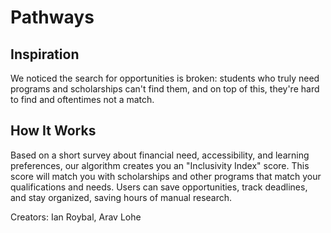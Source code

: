 # Pathways

## Inspiration

We noticed the search for opportunities is broken: students who truly need programs and scholarships can't find them, and on top of this, they're hard to find and oftentimes not a match.

## How It Works

Based on a short survey about financial need, accessibility, and learning preferences, our algorithm creates you an "Inclusivity Index" score. This score will match you with scholarships and other programs that match your qualifications and needs. Users can save opportunities, track deadlines, and stay organized, saving hours of manual research.

Creators:
Ian Roybal, Arav Lohe

